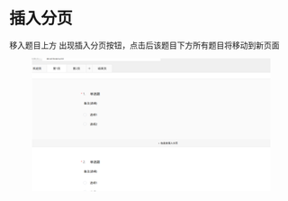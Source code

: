 # 插入分页

移入题目上方 出现插入分页按钮，点击后该题目下方所有题目将移动到新页面

<figure><img src="../../.gitbook/assets/image (4) (1) (1) (1).png" alt=""><figcaption></figcaption></figure>
